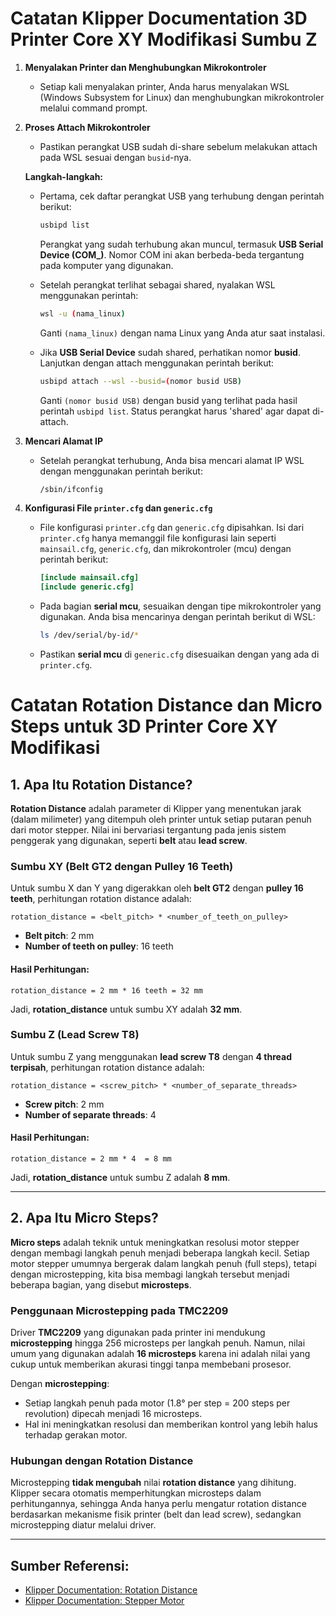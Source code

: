 # Catatan Klipper Documentation 3D Printer Core XY Modifikasi Sumbu Z

1. **Menyalakan Printer dan Menghubungkan Mikrokontroler**
    - Setiap kali menyalakan printer, Anda harus menyalakan WSL (Windows Subsystem for Linux) dan menghubungkan mikrokontroler melalui command prompt.
    
2. **Proses Attach Mikrokontroler**
    - Pastikan perangkat USB sudah di-share sebelum melakukan attach pada WSL sesuai dengan `busid`-nya.
    
    **Langkah-langkah:**
    - Pertama, cek daftar perangkat USB yang terhubung dengan perintah berikut:
      ```bash
      usbipd list
      ```
      Perangkat yang sudah terhubung akan muncul, termasuk **USB Serial Device (COM_)**. Nomor COM ini akan berbeda-beda tergantung pada komputer yang digunakan.
      
    - Setelah perangkat terlihat sebagai shared, nyalakan WSL menggunakan perintah:
      ```bash
      wsl -u (nama_linux)
      ```
      Ganti `(nama_linux)` dengan nama Linux yang Anda atur saat instalasi.

    - Jika **USB Serial Device** sudah shared, perhatikan nomor **busid**. Lanjutkan dengan attach menggunakan perintah berikut:
      ```bash
      usbipd attach --wsl --busid=(nomor busid USB)
      ```
      Ganti `(nomor busid USB)` dengan busid yang terlihat pada hasil perintah `usbipd list`. Status perangkat harus 'shared' agar dapat di-attach.

3. **Mencari Alamat IP**
    - Setelah perangkat terhubung, Anda bisa mencari alamat IP WSL dengan menggunakan perintah berikut:
      ```bash
      /sbin/ifconfig
      ```

4. **Konfigurasi File `printer.cfg` dan `generic.cfg`**
    - File konfigurasi `printer.cfg` dan `generic.cfg` dipisahkan. Isi dari `printer.cfg` hanya memanggil file konfigurasi lain seperti `mainsail.cfg`, `generic.cfg`, dan mikrokontroler (mcu) dengan perintah berikut:
      ```ini
      [include mainsail.cfg]
      [include generic.cfg]
      ```
    
    - Pada bagian **serial mcu**, sesuaikan dengan tipe mikrokontroler yang digunakan. Anda bisa mencarinya dengan perintah berikut di WSL:
      ```bash
      ls /dev/serial/by-id/*
      ```
    
    - Pastikan **serial mcu** di `generic.cfg` disesuaikan dengan yang ada di `printer.cfg`.
# Catatan Rotation Distance dan Micro Steps untuk 3D Printer Core XY Modifikasi

## 1. Apa Itu Rotation Distance?
**Rotation Distance** adalah parameter di Klipper yang menentukan jarak (dalam milimeter) yang ditempuh oleh printer untuk setiap putaran penuh dari motor stepper. Nilai ini bervariasi tergantung pada jenis sistem penggerak yang digunakan, seperti **belt** atau **lead screw**.

### Sumbu XY (Belt GT2 dengan Pulley 16 Teeth)
Untuk sumbu X dan Y yang digerakkan oleh **belt GT2** dengan **pulley 16 teeth**, perhitungan rotation distance adalah:
```
rotation_distance = <belt_pitch> * <number_of_teeth_on_pulley>
```
- **Belt pitch**: 2 mm
- **Number of teeth on pulley**: 16 teeth

#### Hasil Perhitungan:
```
rotation_distance = 2 mm * 16 teeth = 32 mm
```
Jadi, **rotation_distance** untuk sumbu XY adalah **32 mm**.

### Sumbu Z (Lead Screw T8)
Untuk sumbu Z yang menggunakan **lead screw T8** dengan **4 thread terpisah**, perhitungan rotation distance adalah:

```
rotation_distance = <screw_pitch> * <number_of_separate_threads>
```

- **Screw pitch**: 2 mm
- **Number of separate threads**: 4

#### Hasil Perhitungan:

```
rotation_distance = 2 mm * 4  = 8 mm
```
Jadi, **rotation_distance** untuk sumbu Z adalah **8 mm**.

---

## 2. Apa Itu Micro Steps?
**Micro steps** adalah teknik untuk meningkatkan resolusi motor stepper dengan membagi langkah penuh menjadi beberapa langkah kecil. Setiap motor stepper umumnya bergerak dalam langkah penuh (full steps), tetapi dengan microstepping, kita bisa membagi langkah tersebut menjadi beberapa bagian, yang disebut **microsteps**.

### Penggunaan Microstepping pada TMC2209
Driver **TMC2209** yang digunakan pada printer ini mendukung **microstepping** hingga 256 microsteps per langkah penuh. Namun, nilai umum yang digunakan adalah **16 microsteps** karena ini adalah nilai yang cukup untuk memberikan akurasi tinggi tanpa membebani prosesor.

Dengan **microstepping**:
- Setiap langkah penuh pada motor (1.8° per step = 200 steps per revolution) dipecah menjadi 16 microsteps. 
- Hal ini meningkatkan resolusi dan memberikan kontrol yang lebih halus terhadap gerakan motor.

### Hubungan dengan Rotation Distance
Microstepping **tidak mengubah** nilai **rotation distance** yang dihitung. Klipper secara otomatis memperhitungkan microsteps dalam perhitungannya, sehingga Anda hanya perlu mengatur rotation distance berdasarkan mekanisme fisik printer (belt dan lead screw), sedangkan microstepping diatur melalui driver.

---

## Sumber Referensi:
- [Klipper Documentation: Rotation Distance](https://www.klipper3d.org/Rotation_Distance.html)
- [Klipper Documentation: Stepper Motor](https://www.klipper3d.org/Steppers.html)
